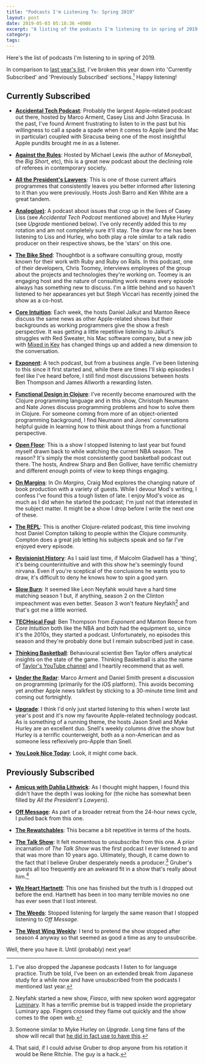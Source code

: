 ```yaml
---
title: "Podcasts I'm Listening To: Spring 2019"
layout: post
date: 2019-05-03 05:18:36 +0900
excerpt: "A listing of the podcasts I'm listening to in spring of 2019."
category: 
tags: 
---
```


Here's the list of podcasts I'm listening to in spring of 2019.

In comparison to [last year's list][2018], I've broken this year down into 'Currently Subscribed' and 'Previously Subscribed' sections.[^1] Happy listening!

[2018]: http://articles.inqk.net/2018/05/24/podcasts-spring-2018.html

## Currently Subscribed

* [**Accidental Tech Podcast**](http://atp.fm/): Probably the largest Apple-related podcast out there, hosted by Marco Arment, Casey Liss and John Siracusa. In the past, I've found Arment frustrating to listen to in the past but his willingness to call a spade a spade when it comes to Apple (and the Mac in particular) coupled with Siracusa being one of the most insightful Apple pundits brought me in as a listener.

* [**Against the Rules**](https://atrpodcast.com/): Hosted by Michael Lewis (the author of _Moneyball_, the _Big Short_, etc), this is a great new podcast about the declining role of referees in contemporary society.

* [**All the President's Lawyers**](https://www.kcrw.com/news/shows/lrc-presents-all-the-presidents-lawyers): This is one of those current affairs programmes that consistently leaves you better informed after listening to it than you were previously. Hosts Josh Barro and Ken White are a great tandem.  

* [**Analog(ue)**](https://www.relay.fm/analogue): A podcast about issues that crop up in the lives of Casey Liss (see _Accidental Tech Podcast_ mentioned above) and Myke Hurley (see _Upgrade_ mentioned below). I've only recently added this to my rotation and am not completely sure it'll stay. The draw for me has been listening to Liss and Hurley, who both play a role similar to a talk radio producer on their respective shows, be the 'stars' on this one.

* [**The Bike Shed**](http://bikeshed.fm/): Thoughtbot is a software consulting group, mostly known for their work with Ruby and Ruby on Rails. In this podcast, one of their developers, Chris Toomey, interviews employees of the group about the projects and technologies they're working on. Toomey is an engaging host and the nature of consulting work means every episode always has something new to discuss. I'm a little behind and so haven't listened to her appearances yet but Steph Viccari has recently joined the show as a co-host.

* [**Core Intuition**](http://coreint.org/): Each week, the hosts Daniel Jalkut and Manton Reece discuss the same news as other Apple-related shows but their backgrounds as working programmers give the show a fresh perspective. It was getting a little repetitive listening to Jalkut's struggles with Red Sweater, his Mac software company, but a new job with [Mixed in Key](https://mixedinkey.com) has changed things up and added a new dimension to the conversation.

* [**Exponent**](https://exponent.fm/): A tech podcast, but from a business angle. I've been listening to this since it first started and, while there are times I'll skip episodes I feel like I've heard before, I still find most discussions between hosts Ben Thompson and James Allworth a rewarding listen.

* [**Functional Design in Clojure**](https://clojuredesign.club/): I've recently become enamoured with the Clojure programming language and in this show, Christoph Neumann and Nate Jones discuss programming problems and how to solve them in Clojure. For someone coming from more of an object-oriented programming background, I find Neumann and Jones' conversations helpful guide in learning how to think about things from a functional perspective.

* [**Open Floor**](https://www.si.com/podcasts): This is a show I stopped listening to last year but found myself drawn back to while watching the current NBA season. The reason? It's simply the most consistently good basketball podcast out there. The hosts, Andrew Sharp and Ben Golliver, have terrific chemistry and different enough points of view to keep things engaging.

* [**On Margins**](https://craigmod.com/onmargins/): In _On Margins_, Craig Mod explores the changing nature of book production with a variety of guests. While I devour Mod's writing, I confess I've found this a tough listen of late. I enjoy Mod's voice as much as I did when he started the podcast; I'm just not that interested in the subject matter. It might be a show I drop before I write the next one of these.

* [**The REPL**](https://www.therepl.net/): This is another Clojure-related podcast, this time involving host Daniel Compton talking to people within the Clojure community. Compton does a great job letting his subjects speak and so far I've enjoyed every episode.

* [**Revisionist History**](http://revisionisthistory.com/): As I said last time, if Malcolm Gladwell has a 'thing', it's being counterintuitive and with this show he's seemingly found nirvana. Even if you're sceptical of the conclusions he wants you to draw, it's difficult to deny he knows how to spin a good yarn.

* [**Slow Burn**](https://slate.com/slow-burn): It seemed like Leon Neyfahk would have a hard time matching season 1 but, if anything, season 2 on the Clinton impeachment was even better. Season 3 won't feature Neyfakh[^2] and that's got me a little worried.

* [**TECHnical Foul**](http://technicalfoul.fm/):  Ben Thompson from _Exponent_ and Manton Reece from _Core Intuition_ both like the NBA and both had the equipment so, since it's the 2010s, they started a podcast. Unfortunately, no episodes this season and they're probably done but I remain subscribed just in case.

* [**Thinking Basketball**](http://www.backpicks.com/): Behavioural scientist Ben Taylor offers analytical insights on the state of the game. Thinking Basketball is also the name of [Taylor's YouTube channel](https://www.youtube.com/channel/UC3HPbvB6f58X_7SMIp6OPYw/videos) and I heartily recommend that as well.

* [**Under the Radar**](https://www.relay.fm/radar): Marco Arment and Daniel Smith present a discussion on programming (primarily for the iOS platform). This avoids becoming yet another Apple news talkfest by sticking to a 30-minute time limit and coming out fortnightly.

* [**Upgrade**](https://www.relay.fm/upgrade): I think I'd only just started listening to this when I wrote last year's post and it's now my favourite Apple-related technology podcast. As is something of a running theme, the hosts Jason Snell and Myke Hurley are an excellent duo. Snell's weekly columns drive the show but Hurley is a terrific counterweight, both as a non-American and as someone less reflexively pro-Apple than Snell.

* [**You Look Nice Today**](http://youlooknicetoday.com/): Look, it might come back.

## Previously Subscribed

* [**Amicus with Dahlia Lithwick**](https://slate.com/podcasts/amicus): As I thought might happen, I found this didn't have the depth I was looking for (the niche has somewhat been filled by _All the President's Lawyers_).

* [**Off Message**](https://www.politico.com/podcasts/off-message): As part of a broader retreat from the 24-hour news cycle, I pulled back from this one.

* [**The Rewatchables**](https://www.theringer.com/the-rewatchables): This became a bit repetitive in terms of the hosts.

* [**The Talk Show**](https://daringfireball.net/thetalkshow/): It felt momentous to unsubscribe from this one. A prior incarnation of _The Talk Show_ was the first podcast I ever listened to and that was more than 10 years ago. Ultimately, though, it came down to the fact that I believe Gruber desperately needs a producer.[^3] Gruber's guests all too frequently are an awkward fit in a show that's really about him.[^4]

* [**We Heart Hartnett**](https://twitter.com/hearthartnett/): This one has finished but the truth is I dropped out before the end. Hartnett has been in too many terrible movies no one has ever seen that I lost interest.

* [**The Weeds**](https://www.vox.com/the-weeds): Stopped listening for largely the same reason that I stopped listening to _Off Message_.

* [**The West Wing Weekly**](http://thewestwingweekly.com/): I tend to pretend the show stopped after season 4 anyway so that seemed as good a time as any to unsubscribe.

Well, there you have it. Until (probably) next year!

[^1]: I've also dropped the Japanese podcasts I listen to for language practice. Truth be told, I've been on an extended break from Japanese study for a while now and have unsubscribed from the podcasts I mentioned last year.

[^2]: Neyfahk started a new show, _Fiasco_, with new spoken word aggregator [Luminary](https://luminarypodcasts.com/). It has a terrific premise but is trapped inside the proprietary Luminary app. Fingers crossed they flame out quickly and the show comes to the open web.

[^3]: Someone similar to Myke Hurley on _Upgrade_. Long time fans of the show will recall that [he did in fact use to have this](http://5by5.tv/talkshow).

[^4]: That said, if I could advise Gruber to drop anyone from his rotation it would be Rene Ritchie. The guy is a hack.